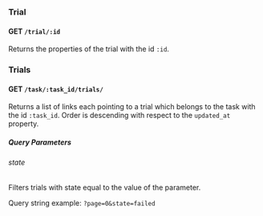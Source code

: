 ### Trial

#### GET `/trial/:id` 

Returns the properties of the trial with the id `:id`.


### Trials

#### GET `/task/:task_id/trials/` 

Returns a list of links each pointing to a trial which belongs to the
task with the id `:task_id`. Order is descending with respect to the
`updated_at` property.

##### Query Parameters 

###### state 

Filters trials with state equal to the value of the parameter.

Query string example: `?page=0&state=failed`


